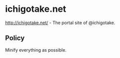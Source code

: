 # ichigotake.net

http://ichigotake.net/ - The portal site of @ichigotake.

## Policy

Minify everything as possible.

